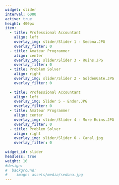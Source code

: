 ```yaml
---
widget: slider
interval: 6000
active: true
height: 400px
item:
  - title: Professional Accountant
    align: left
    overlay_img: slider/Slider 1 - Sedona.JPG
    overlay_filter: 0
  - title: Amateur Programmer
    align: center
    overlay_img: slider/Slider 3 - Ruins.JPG
    overlay_filter: 0
  - title: Problem Solver
    align: right
    overlay_img: slider/Slider 2 - GoldenGate.JPG
    overlay_filter: 0
    
  - title: Professional Accountant
    align: left
    overlay_img: Slider 5 - Endor.JPG
    overlay_filter: 0
  - title: Amateur Programmer
    align: center
    overlay_img: slider/Slider 4 - More Ruins.JPG
    overlay_filter: 0
  - title: Problem Solver
    align: right
    overlay_img: slider/Slider 6 - Canal.jpg
    overlay_filter: 0
    
widget_id: slider
headless: true
weight: 10
#design:
#  background:
#    image: assets/media/sedona.jpg
---
```

